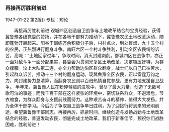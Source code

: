### 再接再厉胜利前进

1947-01-22
第2版()
专栏：短论

　　再接再厉胜利前进
    观城四区创造自卫战争与土地改革结合的宝贵经验，获得冀鲁豫各级党委的赞扬，并在各地干部努力推动下，冀鲁豫农民土地改革运动，随即蓬勃开展起来。阳谷于训练万余积极分子后，村村点火，到处冒烟，九十五个村的农民，正热烈进行翻身斗争。南旺六区一个村斗争胜利，引动全区农民纷纷诉苦，高喊：“土地回家过年”，争取时间，消灭封建剥削。鄄城四区在战争中，亦正一面对敌斗争一面分配果实，县委会为贯彻光复区土地改革，决定镇压奸特，为群众撑腰。汶上大队第二连，亦全力帮助边沿区群众翻身，战士们以自己已往苦水，引起群众诉苦，推动十三个村的翻身运动。现冀鲁豫全区农民，正以雷霆万钧之力，向封建势力总清算，而翻身农民则以百倍热情自觉参战，更有力地支援自卫战争。
    半年来，冀鲁豫人民在粉碎蒋贼的进攻中，曾尽了最大力量，创造了无数可歌可泣的事迹；而我千百干部在这样紧张的环境中，密切联系群众，不避艰危，节衣缩食，为群众翻身与支援前线而努力。这种艰苦奋斗的精神，值得大大发扬，并为全体干部学习。今后为了争取自卫战争早日胜利，为了迎接行将到来的光明前途，希望冀鲁豫干部同志，再接再厉，抓紧时间，继续创造与发扬战勤与土地改革结合的经验，普遍发动农民，彻底完成土地改革，我们于新春佳节，预祝你们战胜困难，胜利前进！

